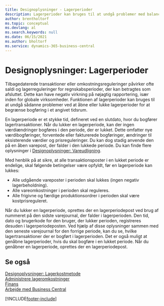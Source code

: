 ```yaml
---
title: Designoplysninger - Lagerperioder
description: Lagerperioder kan bruges til at undgå problemer med balancen og lagerreguleringer ved at åbne eller lukke lagerperioder for at begrænse bogføring i et angivet tidsrum.
author: brentholtorf
ms.topic: conceptual
ms.devlang: al
ms.search.keywords: null
ms.date: 06/15/2021
ms.author: bholtorf
ms.service: dynamics-365-business-central
---
```

# Designoplysninger: Lagerperioder
Tilbagedaterede transaktioner eller omkostningsreguleringer påvirker ofte saldi og lagerreguleringer for regnskabsperioder, der kan betragtes som afsluttet. Dette kan have negativ virkning på nøjagtig rapportering, især inden for globale virksomheder. Funktionen af lagerperioder kan bruges til at undgå sådanne problemer ved at åbne eller lukke lagerperioder for at begrænse bogføring i et angivet tidsrum.  

 En lagerperiode er et stykke tid, defineret ved en slutdato, hvor du bogfører lagertransaktioner. Når du lukker en lagerperiode, kan der ingen værdiændringer bogføres i den periode, der er lukket. Dette omfatter nye værdibogføringer, forventede eller fakturerede bogføringer, ændringer til eksisterende værdier og prisreguleringer. Du kan dog stadig anvende den på en åben varepost, der falder i den lukkede periode. Du kan finde flere oplysninger i [Designoplysninger: Vareudligning](design-details-item-application.md).  

 Med henblik på at sikre, at alle transaktionsposter i en lukket periode er endelige, skal følgende betingelser være opfyldt, før en lagerperiode kan lukkes:  

-   Alle udgående vareposter i perioden skal lukkes (ingen negativ lagerbeholdning).  
-   Alle vareomkostninger i perioden skal reguleres.  
-   Alle frigivne og færdige produktionsordrer i perioden skal være kostprisreguleret.  

 Når du lukker en lagerperiode, oprettes der en lagerperiodepost ved brug af nummeret på den sidste varejournal, der falder i lagerperioden. Den tid, dato og brugerkode for den bruger, der lukker perioden, registreres desuden i lagerperiodeposten. Ved hjælp af disse oplysninger sammen med den seneste varejournal for den forrige periode, kan du se, hvilke lagertransaktioner der er bogført i lagerperioden. Det er også muligt at genåbne lagerperioder, hvis du skal bogføre i en lukket periode. Når du genåbner en lagerperiode, oprettes der en lagerperiodepost.  

## Se også

[Designoplysninger: Lagerkostmetode](design-details-inventory-costing.md)  
[Administrere lageromkostninger](finance-manage-inventory-costs.md)  
[Finans](finance.md)  
[Arbejde med Business Central](ui-work-product.md)  


[!INCLUDE[footer-include](includes/footer-banner.md)]